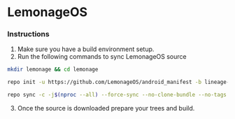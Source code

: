 LemonageOS
===========

 ### Instructions
 1. Make sure you have a build environment setup.
 2. Run the following commands to sync LemonageOS source

```bash
mkdir lemonage && cd lemonage
```
```bash
repo init -u https://github.com/LemonageOS/android_manifest -b lineage-18.1
```
```bash
repo sync -c -j$(nproc --all) --force-sync --no-clone-bundle --no-tags
```

 3. Once the source is downloaded prepare your trees and build.
